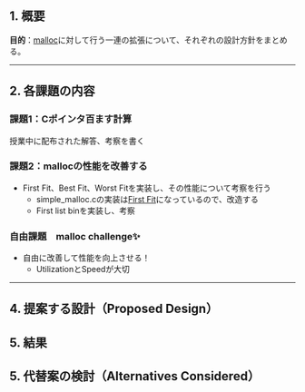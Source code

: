 ## 1. 概要

**目的**：[malloc](https://github.com/hikalium/malloc_challenge)に対して行う一連の拡張について、それぞれの設計方針をまとめる。

---

## 2. 各課題の内容

### 課題1：Cポインタ百ます計算

授業中に配布された解答、考察を書く

### 課題2：mallocの性能を改善する

- First Fit、Best Fit、Worst Fitを実装し、その性能について考察を行う
    - simple_malloc.cの実装は[First Fit](https://github.com/hikalium/malloc_challenge)になっているので、改造する
    - First list binを実装し、考察

### 自由課題　malloc challenge✨

- 自由に改善して性能を向上させる！
    - UtilizationとSpeedが大切

<!-- ---

## 3. Goals and Non-Goals

### 目的（Goals）


### Non-Goals -->



---

## 4. 提案する設計（Proposed Design）



## 5. 結果



## 5. 代替案の検討（Alternatives Considered）


<!-- 
## 6. Open Questions -->
